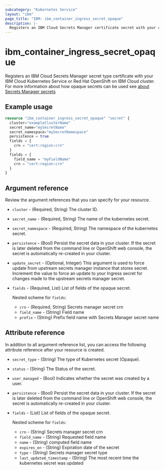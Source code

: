 ```yaml
---
subcategory: "Kubernetes Service"
layout: "ibm"
page_title: "IBM: ibm_container_ingress_secret_opaque"
description: |-
  Registers an IBM Cloud Secrets Manager certificate secret with your cluster
---
```


# ibm_container_ingress_secret_opaque
Registers an IBM Cloud Secrets Manager secret type certificate with your IBM Cloud Kubernetes Service or Red Hat OpenShift on IBM Cloud cluster. For more information about how opaque secrets can be used see [about Secrets Manager secrets](https://cloud.ibm.com/docs/containers?topic=containers-secrets#non-tls)

## Example usage

```terraform
resource "ibm_container_ingress_secret_opaque" "secret" {
  cluster="exampleClusterName"
  secret_name="mySecretName"
  secret_namespace="mySecretNamespace"
  persistence = true
  fields = {
    crn = "cert:region:crn"
  }
  fields = {
    field_name = "myFieldName"
    crn = "cert:region:crn"
  }
}
```

## Argument reference
Review the argument references that you can specify for your resource. 

- `cluster` - (Required, String) The cluster ID.
- `secret_name` - (Required, String) The name of the kubernetes secret.
- `secret_namespace` - (Required, String) The namespace of the kubernetes secret.
- `persistence`  - (Bool) Persist the secret data in your cluster. If the secret is later deleted from the command line or OpenShift web console, the secret is automatically re-created in your cluster.
- `update_secret` - (Optional, Integer) This argument is used to force update from upstream secrets manager instance that stores secret. Increment the value to force an update to your Ingress secret for changes made to the upstream secrets manager secret. 
- `fields` - (Required, List) List of fields of the opaque secret.
  
  Nested scheme for `fields`:
  - `crn` - (Required, String) Secrets manager secret crn
  - `field_name` - (String) Field name
  - `prefix` - (String) Prefix field name with Secrets Manager secret name

## Attribute reference
In addition to all argument reference list, you can access the following attribute reference after your resource is created.

- `secret_type` - (String) The type of Kubernetes secret (Opaque).
- `status` - (String) The Status of the secret.
- `user_managed` - (Bool) Indicates whether the secret was created by a user.
- `persistence`  - (Bool) Persist the secret data in your cluster. If the secret is later deleted from the command line or OpenShift web console, the secret is automatically re-created in your cluster.
- `fields` - (List) List of fields of the opaque secret.
  
  Nested scheme for `fields`:
  - `crn` - (String) Secrets manager secret crn
  - `field_name` - (String) Requested field name
  - `name` - (String) computed field name
  - `expires_on` - (String) Expiration date of the secret
  - `type` - (String) Secrets manager secret type
  - `last_updated_timestamp` - (String) The most recent time the kubernetes secret was updated
